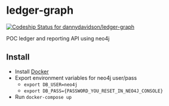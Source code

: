 # ledger-graph
[ ![Codeship Status for dannydavidson/ledger-graph](https://codeship.com/projects/f5a91680-e610-0133-013c-060b11b22fb9/status?branch=master)](https://codeship.com/projects/146704)

POC ledger and reporting API using neo4j

## Install
- Install [Docker](https://docs.docker.com/engine/installation/mac/)
- Export environment variables for neo4j user/pass
  - `export DB_USER=neo4j`
  - `export DB_PASS={PASSWORD_YOU_RESET_IN_NEO4J_CONSOLE}`
- Run `docker-compose up`
